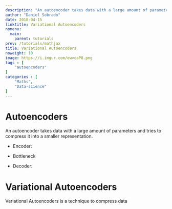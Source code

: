 ```yaml
---
description: "An autoencoder takes data with a large amount of parameters and tries to compress it into a smaller representation."
author: "Daniel Sobrado"
date: 2018-04-15
linktitle: Variational Autoencoders
nomenu:
  main:
    parent: tutorials
prev: /tutorials/mathjax
title: Variational Autoencoders 
noweight: 10
image: https://i.imgur.com/ewvcaP8.png
tags : [
    "autoencoders"
]
categories : [
    "Maths",
    "Data-science"
]
---
```


# Autoencoders

An autoencoder takes data with a large amount of parameters and tries to compress it into a smaller representation.

- Encoder:

- Bottleneck
- Decoder:

# Variational Autoencoders

Variational Autoencoders is a technique to compress data 

